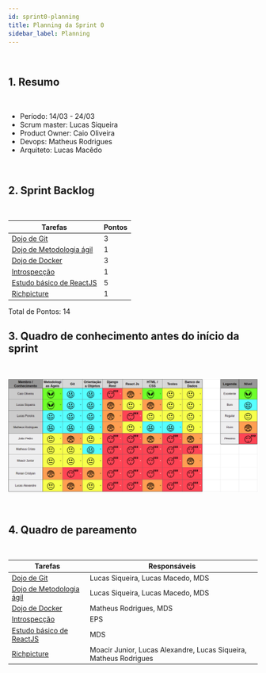 ```yaml
---
id: sprint0-planning
title: Planning da Sprint 0 
sidebar_label: Planning
---
```


<br>

## 1. Resumo

<br>

- Período: 14/03 - 24/03
- Scrum master: Lucas Siqueira
- Product Owner: Caio Oliveira
- Devops: Matheus Rodrigues
- Arquiteto: Lucas Macêdo

<br>

## 2. Sprint Backlog

<br>

Tarefas|Pontos
--|--
|[Dojo de Git](https://github.com/fga-eps-mds/2019.1-hora-da-hora/issues/1) | 3
|[Dojo de Metodologia ágil](https://github.com/fga-eps-mds/2019.1-hora-da-hora/issues/2) | 1
|[Dojo de Docker](https://github.com/fga-eps-mds/2019.1-hora-da-hora/issues/3) | 3
|[Introspecção](https://github.com/fga-eps-mds/2019.1-hora-da-hora/issues/4) | 1
|[Estudo básico de ReactJS](https://github.com/fga-eps-mds/2019.1-hora-da-hora/issues/5) | 5
|[Richpicture](https://github.com/fga-eps-mds/2019.1-hora-da-hora/issues/6) | 1


Total de Pontos: 14

## 3. Quadro de conhecimento antes do início da sprint

<br>

![Ilustração do Quadro de Conhecimentos](assets/quadro-conhecimento-0.png)

<br>


## 4. Quadro de pareamento

<br>

Tarefas|Responsáveis
--|--
|[Dojo de Git](https://github.com/fga-eps-mds/2019.1-hora-da-hora/issues/1) | Lucas Siqueira, Lucas Macedo, MDS
|[Dojo de Metodologia ágil](https://github.com/fga-eps-mds/2019.1-hora-da-hora/issues/2) | Lucas Siqueira, Lucas Macedo, MDS
|[Dojo de Docker](https://github.com/fga-eps-mds/2019.1-hora-da-hora/issues/3) | Matheus Rodrigues, MDS
|[Introspecção](https://github.com/fga-eps-mds/2019.1-hora-da-hora/issues/4) | EPS
|[Estudo básico de ReactJS](https://github.com/fga-eps-mds/2019.1-hora-da-hora/issues/5) | MDS
|[Richpicture](https://github.com/fga-eps-mds/2019.1-hora-da-hora/issues/6) | Moacir Junior, Lucas Alexandre, Lucas Siqueira, Matheus Rodrigues



